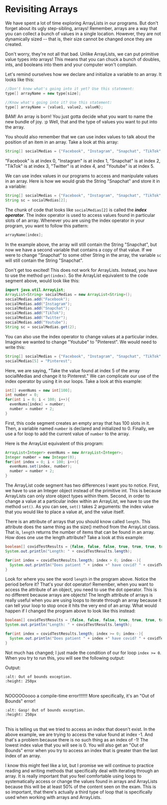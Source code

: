 Revisiting Arrays
=================

We have spent a lot of time exploring ArrayLists in our programs. But don't forget about its ugly step-sibling, arrays! Remember, arrays are a way that you can collect a bunch of values in a single location. However, they are not dynamically sized -- that is, their size cannot be changed once they are created.

Don't worry, they're not all that bad. Unlike ArrayLists, we can put primitive value types into arrays! This means that you can chuck a bunch of doubles, ints, and booleans into them and your computer won't complain.

Let's remind ourselves how we declare and initialize a variable to an array. It looks like this:

```java
//Don't know what's going into it yet? Use this statement:
type[] arrayName = new type[size];

//Know what's going into it? Use this statement:
type[] arrayName = {value1, value2, valueN};
```
BAM! An array is born! You just gotta decide what you want to name the new bundle of joy. :p Well, that and the type of values you want to put into the array.

You should also remember that we can use index values to talk about the position of an item in an array. Take a look at this array:

```java
String[] socialMedias = {"Facebook", "Instagram", "Snapchat", "TikTok", "Twitter", "Youtube"};
```
"Facebook" is at index 0, "Instagram" is at index 1, "Snapchat" is at index 2, "TikTok" is at index 3, "Twitter" is at index 4, and "Youtube" is at index 5.

We can use index values in our programs to access and manipulate values in an array. Here is how we would grab the String "Snapchat" and store it in a variable:

```Java
String[] socialMedias = {"Facebook", "Instagram", "Snapchat", "TikTok", "Twitter", "Youtube"};
String sc = socialMedias[2];
```

The chunk of code that looks like `socialMedias[2]` is called the ***index operator***. The index operator is used to access values found in particular slots of an array. Whenever you are using the index operator in your program, you want to follow this pattern:

```Java
arrayName[index];
```
In the example above, the array will still contain the String "Snapchat", but now we have a second variable that contains a copy of that value. If we were to change "Snapchat" to some other String in the array, the variable `sc` will still contain the String "Snapchat".

Don't get too excited! This does not work for ArrayLists. Instead, you have to use the method `get(index)`. So the ArrayList equivalent to the code segment above, would look like this:

```Java
import java.util.ArrayList;
ArrayList<String> socialMedias = new ArrayList<String>();
socialMedias.add("Facebook");
socialMedias.add("Instagram");
socialMedias.add("Snapchat");
socialMedias.add("TikTok");
socialMedias.add("Twitter");
socialMedias.add("Youtube");
String sc = socialMedias.get(2);
````
You can also use the index operator to change values at a particular index. Imagine we wanted to change "Youtube" to "Pinterest". We would need to write this:

```Java
String[] socialMedias = {"Facebook", "Instagram", "Snapchat", "TikTok", "Twitter", "Youtube"};
socialMedias[5] = "Pinterest";
```
Here, we are saying, "Take the value found at index 5 of the array socialMedias and change it to Pinterest." We can complicate our use of the index operator by using it in our loops. Take a look at this example:

```java
int[] evenNums = new int[100];
int number = 0;
for(int i = 0; i < 100; i++){
  evenNums[index] = number;
  number = number + 2;
}
```

First, this code segment creates an empty array that has 100 slots in it. Then, a variable named `number` is declared and initialized to 0. Finally, we use a for loop to add the current value of `number` to the array.

Here is the ArrayList equivalent of this program:
```java
ArrayList<Integer> evenNums = new ArrayList<Integer>;
Integer number = new Integer(0);
for(int index = 0; i < 100; i++){
  evenNums.set(index, number);
  number = number + 2;
}
```

The ArrayList code segment has two differences I want you to notice. First, we have to use an Integer object instead of the primitive int. This is because ArrayLists can only store object types within them. Second, in order to change a value at a particular index within an ArrayList, we have to use the method `set()`. As you can see, `set()` takes 2 arguments: the index value that you would like to place a value at, and the value itself.

There is an attribute of arrays that you should know called `length`. This attribute does the same thing as the size() method from the ArrayList class. That is, `length` returns the number of items that can be found in an array. How does one use the length attribute? Take a look at this example:

```java
boolean[] covidTestResults = {false, false, false, true, true, true, true};
System.out.println("Length: " + covidTestResults.length);

for(int index = covidTestResults.length; index > 0; index--){
  System.out.println("Does patient " + index +" have covid? " + covidTestResults[index]);
}
```
Look for where you see the word `length` in the program above. Notice the period before it? That's your dot operator! Remember, when you want to access the attribute of an object, you need to use the dot operator. This is no different because arrays are objects! The length attribute of arrays is really useful when you are using loops to iterate through an array because it can tell your loop to stop once it hits the very end of an array. What would happen if I changed the program above to look like this instead:

```java
boolean[] covidTestResults = {false, false, false, true, true, true, true};
System.out.println("Length: " + covidTestResults.length);

for(int index = covidTestResults.length; index >= 0; index--){
  System.out.println("Does patient " + index +" have covid? " + covidTestResults[index]);
}
```
Not much has changed; I just made the condition of our for loop `index >= 0`. When you try to run this, you will see the following output:

Output:
```{image} output9.png
:alt: Out of bounds exception.
:height: 250px
```

<br>NOOOOOoooo a compile-time error!!!!!!! More specifically, it's an "Out of Bounds" error!

```{image} https://nerdheist.com/wp-content/uploads/2017/12/What-Excuse-me-Say-what-GIF.gif
:alt: Gasp! Out of bounds exception.
:height: 250px
```

<br>This is telling us that we tried to access an index that doesn't exist. In the above example, we are trying to access the value found at index -1. And that's a problem because there is no such thing as an index of -1! The lowest index value that you will see is 0. You will also get an "Out of Bounds" error when you try to access an index that is greater than the last index of an array.

I know this might feel like a lot, but I promise we will continue to practice reading and writing methods that specifically deal with iterating through an array. It is really important that you feel comfortable using loops to systematically access or change the values found in arrays and ArrayLists because this will be at least 50% of the content seen on the exam. This is so important, that there's actually a third type of loop that is specifically used when working with arrays and ArrayLists.
